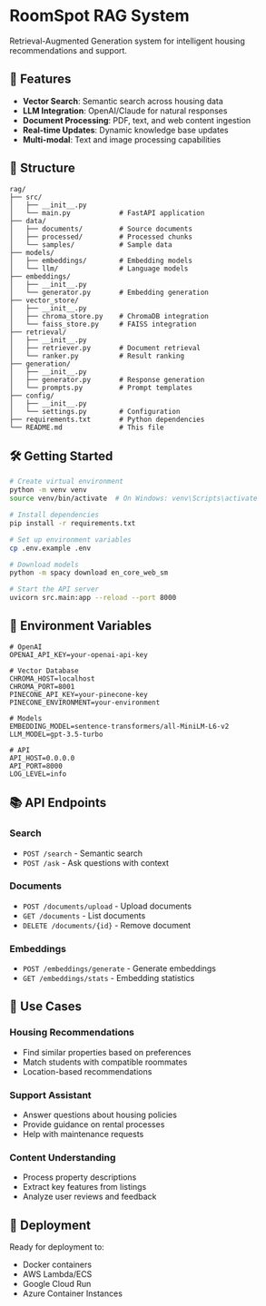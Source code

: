 # RoomSpot RAG System

Retrieval-Augmented Generation system for intelligent housing recommendations and support.

## 🚀 Features

- **Vector Search**: Semantic search across housing data
- **LLM Integration**: OpenAI/Claude for natural responses
- **Document Processing**: PDF, text, and web content ingestion
- **Real-time Updates**: Dynamic knowledge base updates
- **Multi-modal**: Text and image processing capabilities

## 📁 Structure

```
rag/
├── src/
│   ├── __init__.py
│   └── main.py            # FastAPI application
├── data/
│   ├── documents/         # Source documents
│   ├── processed/         # Processed chunks
│   └── samples/           # Sample data
├── models/
│   ├── embeddings/        # Embedding models
│   └── llm/               # Language models
├── embeddings/
│   ├── __init__.py
│   └── generator.py       # Embedding generation
├── vector_store/
│   ├── __init__.py
│   ├── chroma_store.py    # ChromaDB integration
│   └── faiss_store.py     # FAISS integration
├── retrieval/
│   ├── __init__.py
│   ├── retriever.py       # Document retrieval
│   └── ranker.py          # Result ranking
├── generation/
│   ├── __init__.py
│   ├── generator.py       # Response generation
│   └── prompts.py         # Prompt templates
├── config/
│   ├── __init__.py
│   └── settings.py        # Configuration
├── requirements.txt       # Python dependencies
└── README.md              # This file
```

## 🛠️ Getting Started

```bash
# Create virtual environment
python -m venv venv
source venv/bin/activate  # On Windows: venv\Scripts\activate

# Install dependencies
pip install -r requirements.txt

# Set up environment variables
cp .env.example .env

# Download models
python -m spacy download en_core_web_sm

# Start the API server
uvicorn src.main:app --reload --port 8000
```

## 🔧 Environment Variables

```env
# OpenAI
OPENAI_API_KEY=your-openai-api-key

# Vector Database
CHROMA_HOST=localhost
CHROMA_PORT=8001
PINECONE_API_KEY=your-pinecone-key
PINECONE_ENVIRONMENT=your-environment

# Models
EMBEDDING_MODEL=sentence-transformers/all-MiniLM-L6-v2
LLM_MODEL=gpt-3.5-turbo

# API
API_HOST=0.0.0.0
API_PORT=8000
LOG_LEVEL=info
```

## 📚 API Endpoints

### Search
- `POST /search` - Semantic search
- `POST /ask` - Ask questions with context

### Documents
- `POST /documents/upload` - Upload documents
- `GET /documents` - List documents
- `DELETE /documents/{id}` - Remove document

### Embeddings
- `POST /embeddings/generate` - Generate embeddings
- `GET /embeddings/stats` - Embedding statistics

## 🎯 Use Cases

### Housing Recommendations
- Find similar properties based on preferences
- Match students with compatible roommates
- Location-based recommendations

### Support Assistant
- Answer questions about housing policies
- Provide guidance on rental processes
- Help with maintenance requests

### Content Understanding
- Process property descriptions
- Extract key features from listings
- Analyze user reviews and feedback

## 🚀 Deployment

Ready for deployment to:
- Docker containers
- AWS Lambda/ECS
- Google Cloud Run
- Azure Container Instances 